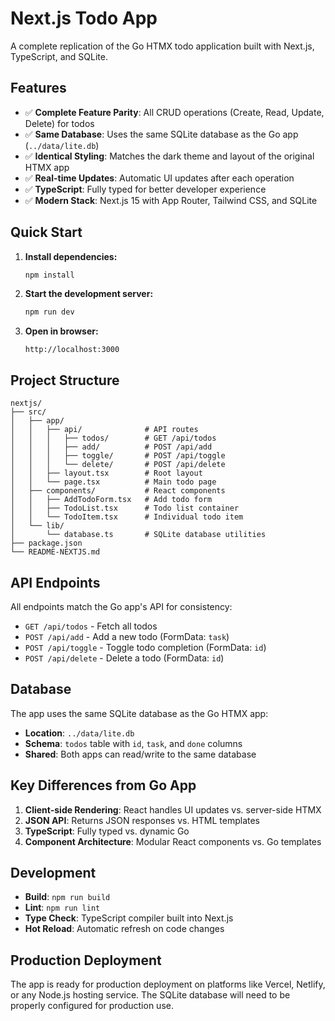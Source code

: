 # Next.js Todo App

A complete replication of the Go HTMX todo application built with Next.js, TypeScript, and SQLite.

## Features

- ✅ **Complete Feature Parity**: All CRUD operations (Create, Read, Update, Delete) for todos
- ✅ **Same Database**: Uses the same SQLite database as the Go app (`../data/lite.db`)
- ✅ **Identical Styling**: Matches the dark theme and layout of the original HTMX app
- ✅ **Real-time Updates**: Automatic UI updates after each operation
- ✅ **TypeScript**: Fully typed for better developer experience
- ✅ **Modern Stack**: Next.js 15 with App Router, Tailwind CSS, and SQLite

## Quick Start

1. **Install dependencies:**
   ```bash
   npm install
   ```

2. **Start the development server:**
   ```bash
   npm run dev
   ```

3. **Open in browser:**
   ```
   http://localhost:3000
   ```

## Project Structure

```
nextjs/
├── src/
│   ├── app/
│   │   ├── api/              # API routes
│   │   │   ├── todos/        # GET /api/todos
│   │   │   ├── add/          # POST /api/add
│   │   │   ├── toggle/       # POST /api/toggle
│   │   │   └── delete/       # POST /api/delete
│   │   ├── layout.tsx        # Root layout
│   │   └── page.tsx          # Main todo page
│   ├── components/           # React components
│   │   ├── AddTodoForm.tsx   # Add todo form
│   │   ├── TodoList.tsx      # Todo list container
│   │   └── TodoItem.tsx      # Individual todo item
│   └── lib/
│       └── database.ts       # SQLite database utilities
├── package.json
└── README-NEXTJS.md
```

## API Endpoints

All endpoints match the Go app's API for consistency:

- `GET /api/todos` - Fetch all todos
- `POST /api/add` - Add a new todo (FormData: `task`)
- `POST /api/toggle` - Toggle todo completion (FormData: `id`)
- `POST /api/delete` - Delete a todo (FormData: `id`)

## Database

The app uses the same SQLite database as the Go HTMX app:
- **Location**: `../data/lite.db`
- **Schema**: `todos` table with `id`, `task`, and `done` columns
- **Shared**: Both apps can read/write to the same database

## Key Differences from Go App

1. **Client-side Rendering**: React handles UI updates vs. server-side HTMX
2. **JSON API**: Returns JSON responses vs. HTML templates
3. **TypeScript**: Fully typed vs. dynamic Go
4. **Component Architecture**: Modular React components vs. Go templates

## Development

- **Build**: `npm run build`
- **Lint**: `npm run lint`  
- **Type Check**: TypeScript compiler built into Next.js
- **Hot Reload**: Automatic refresh on code changes

## Production Deployment

The app is ready for production deployment on platforms like Vercel, Netlify, or any Node.js hosting service. The SQLite database will need to be properly configured for production use. 
